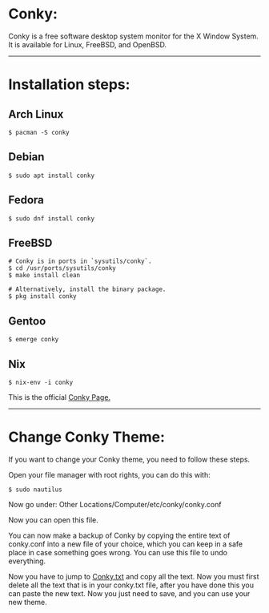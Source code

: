# Conky:

Conky is a free software desktop system monitor for the X Window System. It is available for Linux, FreeBSD, and OpenBSD.

---

# Installation steps:

## Arch Linux

```
$ pacman -S conky
```

## Debian

```
$ sudo apt install conky
```

## Fedora

```
$ sudo dnf install conky
```

## FreeBSD

```
# Conky is in ports in `sysutils/conky`.
$ cd /usr/ports/sysutils/conky
$ make install clean
```
```
# Alternatively, install the binary package.
$ pkg install conky
```

## Gentoo

```
$ emerge conky
```

## Nix

```
$ nix-env -i conky
```

This is the official [Conky Page.](https://github.com/brndnmtthws/conky)

---

# Change Conky Theme:

If you want to change your Conky theme, you need to follow these steps.

Open your file manager with root rights, you can do this with:

```
$ sudo nautilus
```

Now go under:
Other Locations/Computer/etc/conky/conky.conf

Now you can open this file.

You can now make a backup of Conky by copying the entire text of conky.conf into a new file of your choice, which you can keep in a safe place in case something goes wrong. You can use this file to undo everything.

Now you have to jump to [Conky.txt](https://github.com/HoferSimon/Conky/blob/main/Conky.txt) and copy all the text. Now you must first delete all the text that is in your conky.txt file, after you have done this you can paste the new text. Now you just need to save, and you can use your new theme.